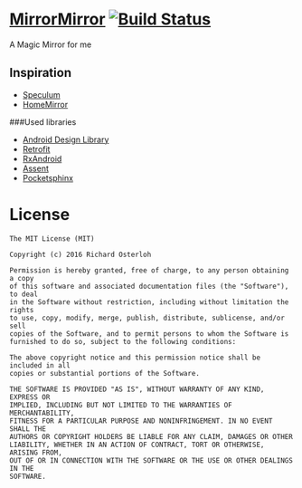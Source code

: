 # [MirrorMirror](https://github.com/rosterloh/MirrorMirror) [![Build Status](https://travis-ci.org/rosterloh/MirrorMirror.svg?branch=master)](https://travis-ci.org/rosterloh/MirrorMirror)

A Magic Mirror for me

## Inspiration

* [Speculum](https://github.com/NielsMasdorp/Speculum-Android)
* [HomeMirror](https://github.com/HannahMitt/HomeMirror)

###Used libraries
* [Android Design Library](http://developer.android.com/tools/support-library/index.html)
* [Retrofit](https://github.com/square/retrofit)
* [RxAndroid](https://github.com/ReactiveX/RxAndroid)
* [Assent](https://github.com/afollestad/assent)
* [Pocketsphinx](http://cmusphinx.sourceforge.net/wiki/tutorialandroid)

License
====
```
The MIT License (MIT)

Copyright (c) 2016 Richard Osterloh

Permission is hereby granted, free of charge, to any person obtaining a copy
of this software and associated documentation files (the "Software"), to deal
in the Software without restriction, including without limitation the rights
to use, copy, modify, merge, publish, distribute, sublicense, and/or sell
copies of the Software, and to permit persons to whom the Software is
furnished to do so, subject to the following conditions:

The above copyright notice and this permission notice shall be included in all
copies or substantial portions of the Software.

THE SOFTWARE IS PROVIDED "AS IS", WITHOUT WARRANTY OF ANY KIND, EXPRESS OR
IMPLIED, INCLUDING BUT NOT LIMITED TO THE WARRANTIES OF MERCHANTABILITY,
FITNESS FOR A PARTICULAR PURPOSE AND NONINFRINGEMENT. IN NO EVENT SHALL THE
AUTHORS OR COPYRIGHT HOLDERS BE LIABLE FOR ANY CLAIM, DAMAGES OR OTHER
LIABILITY, WHETHER IN AN ACTION OF CONTRACT, TORT OR OTHERWISE, ARISING FROM,
OUT OF OR IN CONNECTION WITH THE SOFTWARE OR THE USE OR OTHER DEALINGS IN THE
SOFTWARE.
```
